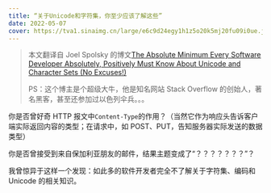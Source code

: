 ```yaml
---
title: “关于Unicode和字符集，你至少应该了解这些”
date: 2022-05-07
cover: https://tva1.sinaimg.cn/large/e6c9d24egy1h1z5o20k5mj20fu09i0ue.jpg
---
```


> 本文翻译自 Joel Spolsky 的博文[The Absolute Minimum Every Software Developer Absolutely, Positively Must Know About Unicode and Character Sets (No Excuses!)](https://www.joelonsoftware.com/2003/10/08/the-absolute-minimum-every-software-developer-absolutely-positively-must-know-about-unicode-and-character-sets-no-excuses/)
>
> PS：这个博主是个超级大牛，他是知名网站 Stack Overflow 的创始人，著名黑客，甚至还参加过以色列伞兵。。。

你是否曾好奇 HTTP 报文中`Content-Type`的作用？（当然它作为响应头告诉客户端实际返回内容的类型；在请求中，如 POST、PUT，告知服务器实际发送的数据类型）

你是否曾接受到来自保加利亚朋友的邮件，结果主题变成了“？？？？？？？”？

我曾惊异于这样一个发现：如此多的软件开发者完全不了解关于字符集、编码和 Unicode 的相关知识。